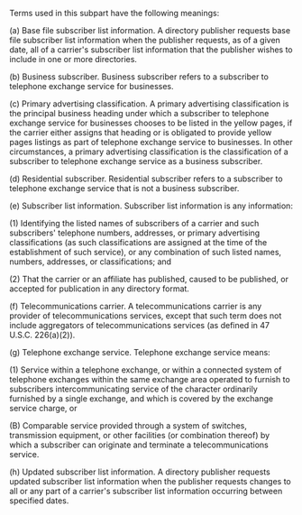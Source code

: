 Terms used in this subpart have the following meanings:

(a) Base file subscriber list information. A directory publisher requests base file subscriber list information when the publisher requests, as of a given date, all of a carrier's subscriber list information that the publisher wishes to include in one or more directories.

(b) Business subscriber. Business subscriber refers to a subscriber to telephone exchange service for businesses.

(c) Primary advertising classification. A primary advertising classification is the principal business heading under which a subscriber to telephone exchange service for businesses chooses to be listed in the yellow pages, if the carrier either assigns that heading or is obligated to provide yellow pages listings as part of telephone exchange service to businesses. In other circumstances, a primary advertising classification is the classification of a subscriber to telephone exchange service as a business subscriber.

(d) Residential subscriber. Residential subscriber refers to a subscriber to telephone exchange service that is not a business subscriber.

(e) Subscriber list information. Subscriber list information is any information:

(1) Identifying the listed names of subscribers of a carrier and such subscribers' telephone numbers, addresses, or primary advertising classifications (as such classifications are assigned at the time of the establishment of such service), or any combination of such listed names, numbers, addresses, or classifications; and

(2) That the carrier or an affiliate has published, caused to be published, or accepted for publication in any directory format.

(f) Telecommunications carrier. A telecommunications carrier is any provider of telecommunications services, except that such term does not include aggregators of telecommunications services (as defined in 47 U.S.C. 226(a)(2)).

(g) Telephone exchange service. Telephone exchange service means:
              

(1) Service within a telephone exchange, or within a connected system of telephone exchanges within the same exchange area operated to furnish to subscribers intercommunicating service of the character ordinarily furnished by a single exchange, and which is covered by the exchange service charge, or

(B) Comparable service provided through a system of switches, transmission equipment, or other facilities (or combination thereof) by which a subscriber can originate and terminate a telecommunications service.

(h) Updated subscriber list information. A directory publisher requests updated subscriber list information when the publisher requests changes to all or any part of a carrier's subscriber list information occurring between specified dates.

